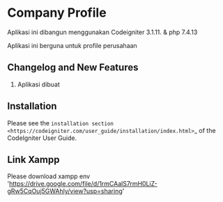 # Company Profile

Aplikasi ini dibangun menggunakan Codeigniter 3.1.11. & php 7.4.13

Aplikasi ini berguna untuk profile perusahaan 

## Changelog and New Features

1. Aplikasi dibuat



## Installation
Please see the `installation section <https://codeigniter.com/user_guide/installation/index.html>`_
of the CodeIgniter User Guide.

## Link Xampp
Please download xampp env 'https://drive.google.com/file/d/1rmCAalS7rmH0LiZ-gRw5CqOuj5GWAhly/view?usp=sharing'
